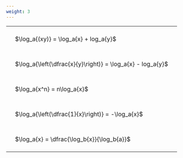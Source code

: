 ```yaml
---
weight: 3
---
```


<style type="text/css">
#T_ecc2a th.col_heading {
  text-align: left;
  font-size: 1em;
}
#T_ecc2a td {
  text-align: left;
  font-size: 1em;
  padding: 1.5em;
}
</style>
<table id="T_ecc2a">
  <thead>
  </thead>
  <tbody>
    <tr>
      <td id="T_ecc2a_row0_col0" class="data row0 col0" >$\log_a{(xy)} = \log_a{x} + log_a{y}$</td>
    </tr>
    <tr>
      <td id="T_ecc2a_row1_col0" class="data row1 col0" >$\log_a{\left(\dfrac{x}{y}\right)} = \log_a{x} - log_a{y}$</td>
    </tr>
    <tr>
      <td id="T_ecc2a_row2_col0" class="data row2 col0" >$\log_a{x^n} = n\log_a{x}$</td>
    </tr>
    <tr>
      <td id="T_ecc2a_row3_col0" class="data row3 col0" >$\log_a{\left(\dfrac{1}{x}\right)} = -\log_a{x}$</td>
    </tr>
    <tr>
      <td id="T_ecc2a_row4_col0" class="data row4 col0" >$\log_a{x} = \dfrac{\log_b{x}}{\log_b{a}}$</td>
    </tr>
  </tbody>
</table>
